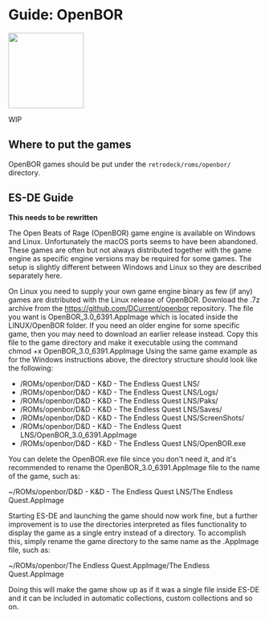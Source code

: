 # Guide: OpenBOR

<img src="../../wiki_images/logos//openbor-logo.svg" width="150">

WIP

## Where to put the games
OpenBOR games should be put under the `retrodeck/roms/openbor/` directory.

## ES-DE Guide

**This needs to be rewritten**

The Open Beats of Rage (OpenBOR) game engine is available on Windows and Linux. Unfortunately the macOS ports seems to have been abandoned.
These games are often but not always distributed together with the game engine as specific engine versions may be required for some games. The setup is slightly different between Windows and Linux so they are described separately here.

On Linux you need to supply your own game engine binary as few (if any) games are distributed with the Linux release of OpenBOR. Download the .7z archive from the https://github.com/DCurrent/openbor repository. The file you want is OpenBOR_3.0_6391.AppImage which is located inside the LINUX/OpenBOR folder. If you need an older engine for some specific game, then you may need to download an earlier release instead.
Copy this file to the game directory and make it executable using the command chmod +x OpenBOR_3.0_6391.AppImage
Using the same game example as for the Windows instructions above, the directory structure should look like the following:

- /ROMs/openbor/D&D - K&D - The Endless Quest LNS/
- /ROMs/openbor/D&D - K&D - The Endless Quest LNS/Logs/
- /ROMs/openbor/D&D - K&D - The Endless Quest LNS/Paks/
- /ROMs/openbor/D&D - K&D - The Endless Quest LNS/Saves/
- /ROMs/openbor/D&D - K&D - The Endless Quest LNS/ScreenShots/
- /ROMs/openbor/D&D - K&D - The Endless Quest LNS/OpenBOR_3.0_6391.AppImage
- /ROMs/openbor/D&D - K&D - The Endless Quest LNS/OpenBOR.exe

You can delete the OpenBOR.exe file since you don't need it, and it's recommended to rename the OpenBOR_3.0_6391.AppImage file to the name of the game, such as:

~/ROMs/openbor/D&D - K&D - The Endless Quest LNS/The Endless Quest.AppImage

Starting ES-DE and launching the game should now work fine, but a further improvement is to use the directories interpreted as files functionality to display the game as a single entry instead of a directory. To accomplish this, simply rename the game directory to the same name as the .AppImage file, such as:

~/ROMs/openbor/The Endless Quest.AppImage/The Endless Quest.AppImage

Doing this will make the game show up as if it was a single file inside ES-DE and it can be included in automatic collections, custom collections and so on.
